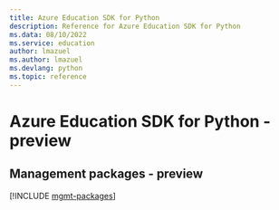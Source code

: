 ```yaml
---
title: Azure Education SDK for Python
description: Reference for Azure Education SDK for Python
ms.data: 08/10/2022
ms.service: education
author: lmazuel
ms.author: lmazuel
ms.devlang: python
ms.topic: reference
---
```

# Azure Education SDK for Python - preview

## Management packages - preview
[!INCLUDE [mgmt-packages](education-mgmt-index.md)]